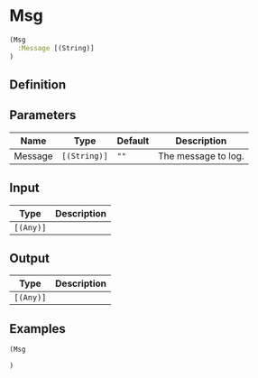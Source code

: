 # Msg

```clojure
(Msg
  :Message [(String)]
)
```

## Definition


## Parameters
| Name | Type | Default | Description |
|------|------|---------|-------------|
| Message | `[(String)]` | `""` | The message to log. |


## Input
| Type | Description |
|------|-------------|
| `[(Any)]` |  |


## Output
| Type | Description |
|------|-------------|
| `[(Any)]` |  |


## Examples

```clojure
(Msg

)
```
